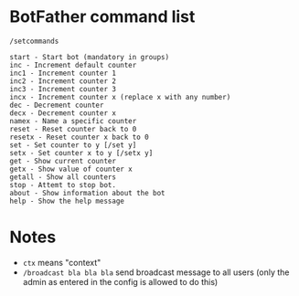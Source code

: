 # BotFather command list
`/setcommands`

```
start - Start bot (mandatory in groups)
inc - Increment default counter
inc1 - Increment counter 1
inc2 - Increment counter 2
inc3 - Increment counter 3
incx - Increment counter x (replace x with any number)
dec - Decrement counter
decx - Decrement counter x
namex - Name a specific counter
reset - Reset counter back to 0
resetx - Reset counter x back to 0
set - Set counter to y [/set y]
setx - Set counter x to y [/setx y]
get - Show current counter
getx - Show value of counter x
getall - Show all counters
stop - Attemt to stop bot.
about - Show information about the bot
help - Show the help message
```

# Notes
- `ctx` means "context"
- `/broadcast bla bla bla` send broadcast message to all users (only the admin as entered in the config is allowed to do this)
